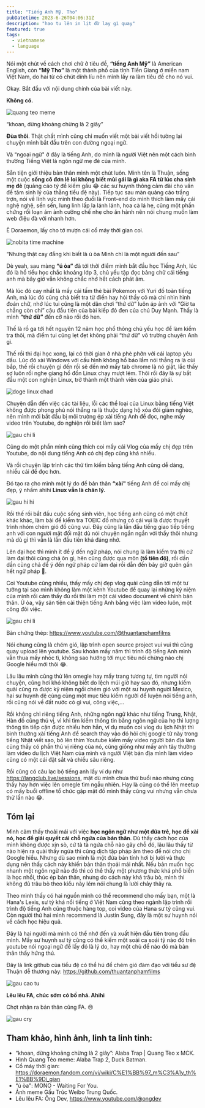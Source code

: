 ```yaml
---
title: "Tiếng Anh Mỹ. Tho"
pubDatetime: 2023-6-26T04:06:31Z
description: "hao tu lên in lịt đờ lay gì quay"
featured: true
tags:
  - vietnamese
  - language
---
```


Nói một chút về cách chơi chữ ở tiêu đề, **“tiếng Anh Mỹ”** là American English, còn **“Mỹ Tho”** là một thành phố của tỉnh Tiền Giang ở miền nam Việt Nam, do hai từ có chút dính líu nên mình lấy ra làm tiêu đề cho nó vui.

Okay. Bắt đầu với nội dung chính của bài viết này.

**Không có.**

![quang teo meme](@assets/images/quang-teo.png)

“khoan, dừng khoảng chừng là 2 giây”

**Đùa thôi**. Thật chất mình cũng chỉ muốn viết một bài viết hồi tưởng lại chuyện mình bắt đầu trên con đường ngoại ngữ.

Và “ngoại ngữ" ở đây là tiếng Anh, do mình là người Việt nên một cách bình thường Tiếng Việt là ngôn ngữ mẹ đẻ của mình.

Sẵn tiện giới thiệu bản thân mình một chút luôn. Mình tên là Thuận, sống một cuộc **sống cô đơn lẻ loi không biết mùi gái là gì aka FA từ lúc cha sinh mẹ đẻ** (quảng cáo tý để kiếm gấu 😂 các sư huynh thông cảm đài cho vấn đề tâm sinh lý của thằng tiểu đệ này). Tiếp tục sau màn quảng cáo trắng trợn, nói về lĩnh vực mình theo đuổi là Front-end do mình thích làm mấy cái nghệ nghệ, sến sến, lung linh lấp la lánh lánh, hoa cà lá hẹ, cũng một phần chứng rối loạn ám ảnh cưỡng chế nhẹ cho ăn hành nên nói chung muốn làm web điệu đà với nhanh hơn.

Ê Doraemon, lấy cho tớ mượn cái cổ máy thời gian coi.

![nobita time machine](@assets/images/nobita-time-machine.png)

“Nhưng thật cay đắng khi biết là ú òa
Mình chỉ là một người đến sau”

Dè yeah, sau màng **“ú òa”** đã tới thời điểm mình bắt đầu học Tiếng Anh, lúc đó là hồ tiểu học chắc khoảng lớp 3, chủ yếu tập đọc bảng chữ cái tiếng anh mà bây giờ vẫn không chắc nhớ hết cách phát âm.

Mà lúc đó cay nhất là mấy cái tấm thẻ bài Pokemon với Yuri đồ toàn tiếng Anh, mà lúc đó cũng chả biết tra từ điển hay hỏi thầy cô mà chỉ nhìn hình đoán chữ, nhớ lúc tui cũng là một dân chơi “thứ dữ” luôn áp ảnh với “Giờ ta chẳng còn chi” câu đầu tiên của bài kiếp đỏ đen của chú Duy Mạnh. Thấy là mình **“thứ dữ”** đến cỡ nào rồi đó hen.

Thế là rồ ga tới hết nguyên 12 năm học phổ thông chủ yếu học để làm kiểm tra thôi, mà điểm tui cũng lẹt đẹt không phải “thứ dữ" vô trường chuyên Anh gì.

Thế rồi thi đại học xong, lại có thời gian ở nhà phè phỡn với cái laptop yêu dấu. Lúc đó xài Windows với cấu hình không hổ báo lắm nói thẳng ra là cùi bắp, thế rồi chuyện gì đến rồi sẽ đến mở mấy tab chrome là nó giật, lắc thấy sợ luôn rồi nghe giang hồ đồn Linux chạy mượt lém. Thôi rồi đây là sự bắt đầu một con nghiện Linux, trở thành một thành viên của giáo phái.

![doge linux chad](@assets/images/doge-linux-chad.png)

Chuyện dẫn đến việc các tài liệu, lỗi các thể loại của Linux bằng tiếng Việt không được phong phú nói thẳng ra là thuộc dạng hộ xóa đói giảm nghèo, nên mình mới bắt đầu bị môi trường ép xài tiếng Anh để đọc, nghe mấy video trên Youtube, do nghiện rồi biết làm sao?

![gau chi li](@assets/images/gau-chi-li.png)

Cũng do một phần mình cũng thích coi mấy cái Vlog của mấy chị đẹp trên Youtube, do nội dung tiếng Anh có chị đẹp cũng khá nhiều.

Và rồi chuyện lập trình các thứ tìm kiếm bằng tiếng Anh cũng dễ dàng, nhiều cái để đọc hơn.

Đó tạo ra cho mình một lý do để bản thân **“xài"** tiếng Anh để coi mấy chị đẹp, ý nhầm ahihi **Linux vẫn là chân lý.**

![gau hi hi](@assets/images/gau-hi-hi.png)

Rồi thế rồi bắt đầu cuộc sống sinh viên, học tiếng anh cũng có một chút khác khác, làm bài để kiểm tra TOEIC đồ nhưng có cái vui là được thuyết trình nhóm chém gió đồ cũng vui. Đây cũng là lần đầu tiếng giao tiếp tiếng anh với con người mặt đối mặt dù nói chuyện ngắn ngắn với thầy thôi nhưng mà dù gì thì vẫn là lần đầu tiên khá đáng nhớ.

Lên đại học thì mình ít để ý đến ngữ pháp, nói chung là làm kiểm tra thì cứ làm đại thôi cũng chả ôn gì, hên cũng được qua môn **(tổ tiên độ)**, rồi dần dần cũng chả để ý đến ngữ pháp cứ làm đại rồi dẫn đến bây giờ quên gần hết ngữ pháp 🥲.

Coi Youtube cũng nhiều, thấy mấy chị đẹp vlog quài cũng dẫn tới một tư tưởng tại sao mình không làm một kênh Youtube để quay lại những kỷ niệm của mình rồi cảm thấy đủ rồi thì làm một cái video document về chính bản thân. Ú òa, vậy sản tiện cải thiện tiếng Anh bằng việc làm video luôn, một công đôi việc.

![gau chi li](@assets/images/gau-chi-li.png)

Bàn chứng thép: https://www.youtube.com/@thuantanphamfilms

Nói chung cũng là chém gió, lập trình open source project vui vui thì cũng quay upload lên youtube. Sau khoản mấy năm thì trình độ tiếng Anh mình vẫn thua mấy nhóc tì, không sao hướng tới mục tiêu nói chừng nào chị Google hiểu mới thôi 😂.

Lâu lâu mình cũng thử lên omegle hay mấy trang tương tự, tìm người nói chuyện, cũng hơi khó không biết do lệch múi giờ hay sao đó, nhưng kiếm quài cũng ra được kỷ niệm ngồi chém gió với một sư huynh người Mexico, hai sư huynh đệ cùng cùng một mục tiêu kiếm người để luyện nói tiếng anh, rồi cũng nói về đất nước có gì vui, công việc,...

Rồi không chỉ riêng tiếng Anh, những ngôn ngữ khác như tiếng Trung, Nhật, Hàn đồ cũng thú vị, vì khi tìm kiếm thông tin bằng ngôn ngữ của họ thì lượng thông tin tiếp cận được nhiều hơn hẳn, ví dụ muốn coi vlog du lịch Nhật thì bình thường xài tiếng Anh để search thay vào đó hỏi chị google từ này trong tiếng Nhật viết sao, bỏ lên thím Youtube kiếm mấy video người bản địa làm cũng thấy có phần thú vị riêng của nó, cũng giống như mấy anh tây thường làm video du lịch Việt Nam của mình và người Việt bản địa mình làm video cũng có một cái đặt sắt và chiều sâu riêng.

Rồi cũng có câu lạc bộ tiếng anh lấy ví dụ như https://langclub.live/sessions, mặt dù mình chưa thử buổi nào nhưng cũng thấy hay hơn việc lên omegle tìm ngẫu nhiên. Hay là cũng có thể lên meetup có mấy buổi offline tổ chức gặp mặt đồ mình thấy cũng vui nhưng vẫn chưa thử lần nào 😂.

## Tóm lại

Mình cảm thấy thoải mái với việc **học ngôn ngữ như một đứa trẻ, học để xài nó, học để giải quyết cái chỗ ngứa của bản thân**. Dù thấy cách học của mình không được xịn sò, cứ tà tà ngứa chỗ nào gãy chỗ đó, lâu lâu thấy từ nào hiện ra quài thấy ngứa thì cũng dịch tập pháp âm theo để nói cho chị Google hiểu. Nhưng dù sao mình là một đứa bản tính hơi bị lười và thực dụng nên thấy cách này khiến bản thân thoải mái nhất. Nếu bản muốn học nhanh một ngôn ngữ nào đó thì có thể thấy một phương thức khá phổ biến là học nhồi, thúc ép bản thân, nhưng do cách này khá trâu bò, mình thi không đủ trâu bò theo kiểu này lém nói chung là lười chảy thây ra.

Theo mình thấy có hai nguồn mình có thể recommend cho mấy bạn, một là Hana's Lexis, sư tỷ khá nổi tiếng ở Việt Nam cũng theo ngành lập trình rồi trình độ tiếng Anh cũng thuộc hàng top, coi video của Hana sư tỷ cũng vui. Còn người thứ hai mình recommend là Justin Sung, đây là một sư huynh nói về cách học hiệu quả.

Đây là hai người mà mình có thể nhớ đến và xuất hiện đầu tiên trong đầu mình. Mấy sư huynh sư tỷ cũng có thể kiếm một soái ca soái tỷ nào đó trên youtube nói ngoại ngữ để lấy đó là lý do, hay một chủ đề nào đó mà bản thân thấy hứng thú.

Đây là link github của tiểu đệ có thể hú để chém gió đàm đạo với tiểu sư đệ Thuận dễ thương này: https://github.com/thuantanphamfilms

![gau cao tu](@assets/images/gau-cao-tu.png)

**Lêu lêu FA, chúc sớm có bồ nhá. Ahihi**

Chợt nhận ra bản thân cũng FA. 😢

![gau cry](@assets/images/gau-cry.png)

## Tham khảo, hình ảnh, linh ta linh tinh:

- “khoan, dừng khoảng chừng là 2 giây”: Alaba Trap | Quang Tèo x MCK.
- Hình Quang Tèo meme: Alaba Trap 2, Duck Batman.
- Cổ máy thời gian: https://doraemon.fandom.com/vi/wiki/C%E1%BB%97_m%C3%A1y_th%E1%BB%9Di_gian
- “ú òa": MONO - Waiting For You.
- Ảnh meme Gấu Trúc Weibo Trung Quốc.
- Lêu lêu FA: Ông Dev, https://www.youtube.com/@ongdev
